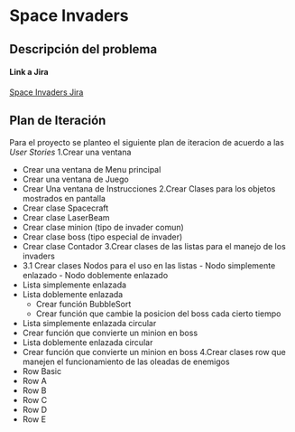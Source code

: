 # Space Invaders
## Descripción del problema

#### Link a Jira
[Space Invaders Jira](https://diegovm02.atlassian.net/jira/software/projects/SI/boards/1)

## Plan de Iteración
Para el proyecto se planteo el siguiente plan de iteracion de acuerdo a las *User Stories*
1.Crear una ventana
  - Crear una ventana de Menu principal
  - Crear una ventana de Juego
  - Crear Una ventana de Instrucciones
2.Crear Clases para los objetos mostrados en pantalla
  - Crear clase Spacecraft
  - Crear clase LaserBeam
  - Crear clase minion (tipo de invader comun)
  - Crear clase boss (tipo especial de invader)
  - Crear clase Contador
3.Crear clases de las listas para el manejo de los invaders
  - 3.1 Crear clases Nodos para el uso en las listas
        - Nodo simplemente enlazado
        - Nodo doblemente enlazado
  - Lista simplemente enlazada
  - Lista doblemente enlazada
    - Crear función BubbleSort
    - Crear función que cambie la posicion del boss cada cierto tiempo
  - Lista simplemente enlazada circular
   - Crear función que convierte un minion en boss
   - Lista doblemente enlazada circular
   - Crear función que convierte un minion en boss
4.Crear clases row que manejen el funcionamiento de las oleadas de enemigos
   - Row Basic
   - Row A
   - Row B
   - Row C
   - Row D
   - Row E
